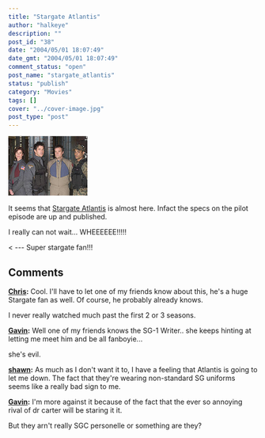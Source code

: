 ```yaml
---
title: "Stargate Atlantis"
author: "halkeye"
description: ""
post_id: "38"
date: "2004/05/01 18:07:49"
date_gmt: "2004/05/01 18:07:49"
comment_status: "open"
post_name: "stargate_atlantis"
status: "publish"
category: "Movies"
tags: []
cover: "../cover-image.jpg"
post_type: "post"
---
```


![100.jpg](100.jpg)  

It seems that [Stargate Atlantis](http://www.gateworld.net/atlantis/s1/101.shtml) is almost here. Infact the specs on the pilot episode are up and published.

I really can not wait... WHEEEEEE!!!!!

< \--- Super stargate fan!!!

## Comments

**[Chris](#31 "2004-05-01 20:03:26"):** Cool. I'll have to let one of my friends know about this, he's a huge Stargate fan as well. Of course, he probably already knows.

I never really watched much past the first 2 or 3 seasons.

**[Gavin](#32 "2004-05-01 20:58:35"):** Well one of my friends knows the SG-1 Writer.. she keeps hinting at letting me meet him and be all fanboyie...

she's evil.

**[shawn](#33 "2004-05-18 12:22:16"):** As much as I don't want it to, I have a feeling that Atlantis is going to let me down. The fact that they're wearing non-standard SG uniforms seems like a really bad sign to me.

**[Gavin](#34 "2004-05-18 12:24:57"):** I'm more against it because of the fact that the ever so annoying rival of dr carter will be staring it it.

But they arn't really SGC personelle or something are they?

